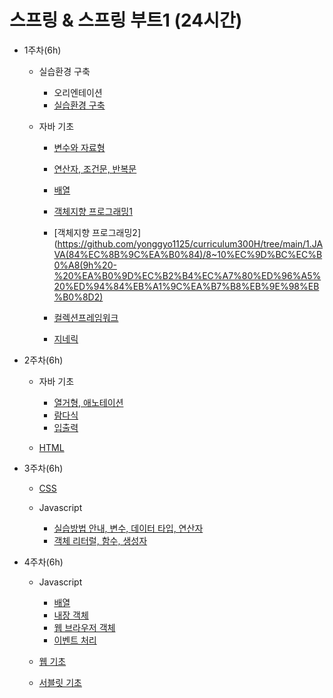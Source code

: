 # 스프링 & 스프링 부트1 (24시간)
* 1주차(6h)
	- 실습환경 구축 
		- 오리엔테이션
		- [실습환경 구축](https://github.com/yonggyo1125/curriculum300H/tree/main/1.JAVA(84%EC%8B%9C%EA%B0%84)/1%EC%9D%BC%EC%B0%A8(3h)%20-%20%EC%8B%A4%EC%8A%B5%ED%99%98%EA%B2%BD%20%EA%B5%AC%EC%B6%95%2C%EB%B3%80%EC%88%98%EC%99%80%20%EC%9E%90%EB%A3%8C%ED%98%95#%EC%8B%A4%EC%8A%B5%ED%99%98%EA%B2%BD-%EA%B5%AC%EC%B6%95%ED%95%98%EA%B8%B0)
		
	- 자바 기초
		- [변수와 자료형](https://github.com/yonggyo1125/curriculum300H/tree/main/1.JAVA(84%EC%8B%9C%EA%B0%84)/1%EC%9D%BC%EC%B0%A8(3h)%20-%20%EC%8B%A4%EC%8A%B5%ED%99%98%EA%B2%BD%20%EA%B5%AC%EC%B6%95%2C%EB%B3%80%EC%88%98%EC%99%80%20%EC%9E%90%EB%A3%8C%ED%98%95#%EB%B3%80%EC%88%98%EC%99%80-%EC%9E%90%EB%A3%8C%ED%98%95)
		- [연산자, 조건문, 반복문](https://github.com/yonggyo1125/curriculum300H/tree/main/1.JAVA(84%EC%8B%9C%EA%B0%84)/2~3%EC%9D%BC%EC%B0%A8(6h)%20-%20%EC%97%B0%EC%82%B0%EC%9E%90%2C%20%EC%A1%B0%EA%B1%B4%EB%AC%B8%2C%20%EB%B0%98%EB%B3%B5%EB%AC%B8)
		- [배열](https://github.com/yonggyo1125/curriculum300H/tree/main/1.JAVA(84%EC%8B%9C%EA%B0%84)/4%EC%9D%BC%EC%B0%A8(3h)%20-%20%EB%B0%B0%EC%97%B4)
		
		- [객체지향 프로그래밍1](https://github.com/yonggyo1125/curriculum300H/tree/main/1.JAVA(84%EC%8B%9C%EA%B0%84)/5~7%EC%9D%BC%EC%B0%A8(9h)%20-%20%EA%B0%9D%EC%B2%B4%EC%A7%80%ED%96%A5%20%ED%94%84%EB%A1%9C%EA%B7%B8%EB%9E%98%EB%B0%8D1)
		
		- [객체지향 프로그래밍2](https://github.com/yonggyo1125/curriculum300H/tree/main/1.JAVA(84%EC%8B%9C%EA%B0%84)/8~10%EC%9D%BC%EC%B0%A8(9h%20-%20%EA%B0%9D%EC%B2%B4%EC%A7%80%ED%96%A5%20%ED%94%84%EB%A1%9C%EA%B7%B8%EB%9E%98%EB%B0%8D2)
		
		- [컬렉션프레임워크](https://github.com/yonggyo1125/curriculum300H/tree/main/1.JAVA(84%EC%8B%9C%EA%B0%84)/13~14%EC%9D%BC%EC%B0%A8(6h)%20-%20%EC%BB%AC%EB%A0%89%EC%85%98%20%ED%94%84%EB%A0%88%EC%9E%84%EC%9B%8C%ED%81%AC)
		- [지네릭](https://github.com/yonggyo1125/curriculum300H/tree/main/1.JAVA(84%EC%8B%9C%EA%B0%84)/15%EC%9D%BC%EC%B0%A8(3h)%20-%20%EC%A7%80%EB%84%A4%EB%A6%AD%EC%8A%A4)
		
* 2주차(6h)

	- 자바 기초
		- [열거형, 애노테이션](https://github.com/yonggyo1125/curriculum300H/tree/main/1.JAVA(84%EC%8B%9C%EA%B0%84)/16%EC%9D%BC%EC%B0%A8(3h)%20-%20%EC%97%B4%EA%B1%B0%ED%98%95%2C%20%EC%95%A0%EB%84%88%ED%85%8C%EC%9D%B4%EC%85%98)
		- [람다식](https://github.com/yonggyo1125/curriculum300H/tree/main/1.JAVA(84%EC%8B%9C%EA%B0%84)/18%EC%9D%BC%EC%B0%A8(3h)%20-%20%EB%9E%8C%EB%8B%A4%EC%8B%9D)
		- [입출력	](https://github.com/yonggyo1125/curriculum300H/tree/main/1.JAVA(84%EC%8B%9C%EA%B0%84)/20~21%EC%9D%BC%EC%B0%A8(6h)%20-%20%EC%9E%85%EC%B6%9C%EB%A0%A5(IO))
		
	- [HTML](https://github.com/yonggyo1125/curriculum300H/tree/main/2.%EC%9B%B9%ED%91%9C%EC%A4%80(48%EC%8B%9C%EA%B0%84)/1%EC%9D%BC%EC%B0%A8(3h)%20-%20HTML)
		
* 3주차(6h)
	- [CSS](https://github.com/yonggyo1125/curriculum300H/tree/main/2.%EC%9B%B9%ED%91%9C%EC%A4%80(48%EC%8B%9C%EA%B0%84)/2~3%EC%9D%BC%EC%B0%A8(6h)%20-%20CSS)
		
	- Javascript
		- [실습방법 안내, 변수, 데이터 타입, 연산자](https://github.com/yonggyo1125/curriculum300H/tree/main/2.%EC%9B%B9%ED%91%9C%EC%A4%80(48%EC%8B%9C%EA%B0%84)/4%EC%9D%BC%EC%B0%A8(3h)%20-%20Javascript(%EC%8B%A4%EC%8A%B5%EB%B0%A9%EB%B2%95%2C%20%EC%A3%BC%EC%84%9D%2C%20%EB%B3%80%EC%88%98%2C%20%EC%97%B0%EC%82%B0%EC%9E%90))
		- [객체 리터럴, 함수, 생성자](https://github.com/yonggyo1125/curriculum300H/tree/main/2.%EC%9B%B9%ED%91%9C%EC%A4%80(48%EC%8B%9C%EA%B0%84)/5%EC%9D%BC%EC%B0%A8(3h)%20-%20Javascript(%EA%B0%9D%EC%B2%B4%20%EB%A6%AC%ED%84%B0%EB%9F%B4%2C%20%ED%95%A8%EC%88%98%2C%EB%A9%94%EC%84%9C%EB%93%9C%2C%20%EC%83%9D%EC%84%B1%EC%9E%90))
		
* 4주차(6h)
	- Javascript
		- [배열](https://github.com/yonggyo1125/curriculum300H/tree/main/2.%EC%9B%B9%ED%91%9C%EC%A4%80(48%EC%8B%9C%EA%B0%84)/8%EC%9D%BC%EC%B0%A8(3h)%20-%20%EB%B0%B0%EC%97%B4)
		- [내장 객체](https://github.com/yonggyo1125/curriculum300H/tree/main/2.%EC%9B%B9%ED%91%9C%EC%A4%80(48%EC%8B%9C%EA%B0%84)/6~7%EC%9D%BC%EC%B0%A8(6h)%20-%20%EB%82%B4%EC%9E%A5%EA%B0%9D%EC%B2%B4)
		- [웹 브라우저 객체](https://github.com/yonggyo1125/curriculum300H/tree/main/2.%EC%9B%B9%ED%91%9C%EC%A4%80(48%EC%8B%9C%EA%B0%84)/13~14%EC%9D%BC%EC%B0%A8(6h)%20-%20%EC%9B%B9%EB%B8%8C%EB%9D%BC%EC%9A%B0%EC%A0%80%20%EA%B0%9D%EC%B2%B4)
		- [이벤트 처리](https://github.com/yonggyo1125/curriculum300H/tree/main/2.%EC%9B%B9%ED%91%9C%EC%A4%80(48%EC%8B%9C%EA%B0%84)/15%EC%9D%BC%EC%B0%A8(3h)%20-%20%EC%9D%B4%EB%B2%A4%ED%8A%B8%20%EC%B2%98%EB%A6%AC)

	- [웹 기초](https://github.com/yonggyo1125/curriculum300H/tree/main/4.Servlet%20%26%20JSP1(21%EC%8B%9C%EA%B0%84)/1%EC%9D%BC%EC%B0%A8(3h)%20-%20%EA%B0%9C%EB%B0%9C%ED%99%98%EA%B2%BD%20%EA%B5%AC%EC%B6%95%2C%20%EC%9B%B9%20%EA%B8%B0%EC%B4%88%2C%20%EC%84%9C%EB%B8%94%EB%A6%BF(Servlet)#%EC%9B%B9-%EA%B8%B0%EC%B4%88)

	- [서블릿 기초](https://github.com/yonggyo1125/curriculum300H/tree/main/4.Servlet%20%26%20JSP1(21%EC%8B%9C%EA%B0%84)/1%EC%9D%BC%EC%B0%A8(3h)%20-%20%EA%B0%9C%EB%B0%9C%ED%99%98%EA%B2%BD%20%EA%B5%AC%EC%B6%95%2C%20%EC%9B%B9%20%EA%B8%B0%EC%B4%88%2C%20%EC%84%9C%EB%B8%94%EB%A6%BF(Servlet))
	
